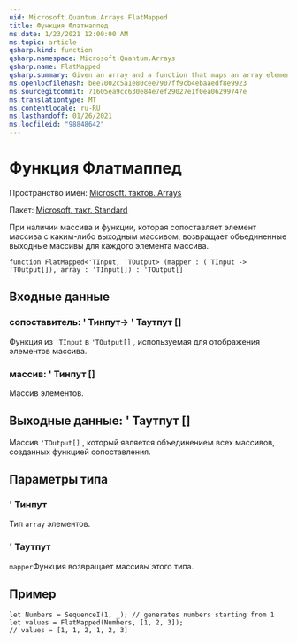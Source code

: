 ```yaml
---
uid: Microsoft.Quantum.Arrays.FlatMapped
title: Функция Флатмаппед
ms.date: 1/23/2021 12:00:00 AM
ms.topic: article
qsharp.kind: function
qsharp.namespace: Microsoft.Quantum.Arrays
qsharp.name: FlatMapped
qsharp.summary: Given an array and a function that maps an array element to some output array, returns the concatenated output arrays for each array element.
ms.openlocfilehash: bee7002c5a1e80cee7907ff9cb4ebaaedf8e9923
ms.sourcegitcommit: 71605ea9cc630e84e7ef29027e1f0ea06299747e
ms.translationtype: MT
ms.contentlocale: ru-RU
ms.lasthandoff: 01/26/2021
ms.locfileid: "98848642"
---
```

# <a name="flatmapped-function"></a>Функция Флатмаппед

Пространство имен: [Microsoft. тактов. Arrays](xref:Microsoft.Quantum.Arrays)

Пакет: [Microsoft. такт. Standard](https://nuget.org/packages/Microsoft.Quantum.Standard)


При наличии массива и функции, которая сопоставляет элемент массива с каким-либо выходным массивом, возвращает объединенные выходные массивы для каждого элемента массива.

```qsharp
function FlatMapped<'TInput, 'TOutput> (mapper : ('TInput -> 'TOutput[]), array : 'TInput[]) : 'TOutput[]
```


## <a name="input"></a>Входные данные

### <a name="mapper--tinput---toutput"></a>сопоставитель: ' Тинпут-> ' Таутпут []

Функция из `'TInput` в `'TOutput[]` , используемая для отображения элементов массива.


### <a name="array--tinput"></a>массив: ' Тинпут []

Массив элементов.



## <a name="output--toutput"></a>Выходные данные: ' Таутпут []

Массив `'TOutput[]` , который является объединением всех массивов, созданных функцией сопоставления.

## <a name="type-parameters"></a>Параметры типа

### <a name="tinput"></a>' Тинпут

Тип `array` элементов.
### <a name="toutput"></a>' Таутпут

`mapper`Функция возвращает массивы этого типа.

## <a name="example"></a>Пример

```qsharp
let Numbers = SequenceI(1, _); // generates numbers starting from 1
let values = FlatMapped(Numbers, [1, 2, 3]);
// values = [1, 1, 2, 1, 2, 3]
```
